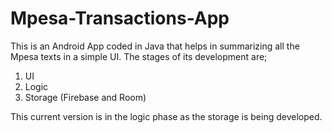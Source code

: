 # Mpesa-Transactions-App
This is an Android App coded in Java that helps in summarizing all the Mpesa texts in a simple UI.
The stages of its development are;
1. UI
2. Logic
3. Storage (Firebase and Room)

This current version is in the logic phase as the storage is being developed.
